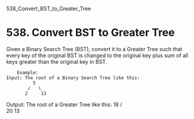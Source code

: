 538_Convert_BST_to_Greater_Tree
# 538. Convert BST to Greater Tree

Given a Binary Search Tree (BST), convert it to a Greater Tree such that every key of the
        original BST is changed to the original key plus sum of all keys greater than the original
        key in BST.

    
        Example:
    Input: The root of a Binary Search Tree like this:
              5
            /   \
           2     13

Output: The root of a Greater Tree like this:
             18
            /   \
          20     13